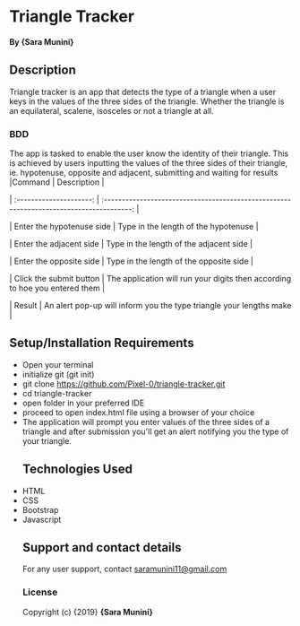 # Triangle Tracker

#### By **{Sara Munini}**

## Description

Triangle tracker is an app that detects the type of a triangle when a user keys in the values of the three sides of the triangle. Whether the triangle is an equilateral, scalene, isosceles or not a triangle at all.

### BDD

The app is tasked to enable the user know the identity of their triangle. This is achieved by users inputting the values of the three sides of their triangle, ie. hypotenuse, opposite and adjacent, submitting and waiting for results
|Command                     |                                          Description                                     |

| :---------------------:    | :--------------------------------------------------------------------------------------: |

| Enter the hypotenuse side  |            Type in the length of the hypotenuse                                          |

| Enter the adjacent side    |            Type in the length of the adjacent side                                       |

| Enter the opposite side    |            Type in the length of the opposite side                                       |

| Click the submit button    |            The application will run your digits then according to hoe you entered them   |

| Result                     |            An alert pop-up will inform you the type triangle your lengths make           |


## Setup/Installation Requirements

-   Open your terminal
-   initialize git (git init)
-   git clone <https://github.com/Pixel-0/triangle-tracker.git>
-   cd triangle-tracker
-   open folder in your preferred IDE
-   proceed to open index.html file using a browser of your choice
-   The application will prompt you enter values of the three sides of a triangle and after submission you'll get an alert notifying you the type of your triangle.
    ## Technologies Used
-   HTML
-   CSS
-   Bootstrap
-   Javascript
    ## Support and contact details
    For any user support, contact saramunini11@gmail.com
    ### License
    Copyright (c) {2019} **{Sara Munini}**
